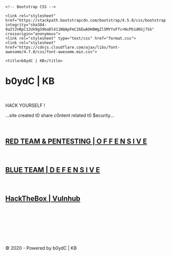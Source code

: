 <!doctype html>
<html lang="en">
  <head>
    <!-- Required meta tags -->
    <meta charset="utf-8">
    <meta name="viewport" content="width=device-width, initial-scale=1, shrink-to-fit=no">

    <!-- Bootstrap CSS -->
    
    <link rel="stylesheet" href="https://stackpath.bootstrapcdn.com/bootstrap/4.5.0/css/bootstrap.min.css" integrity="sha384-9aIt2nRpC12Uk9gS9baDl411NQApFmC26EwAOH8WgZl5MYYxFfc+NcPb1dKGj7Sk" crossorigin="anonymous">
    <link rel="stylesheet" type="text/css" href="format.css">
    <link rel="stylesheet" href="https://cdnjs.cloudflare.com/ajax/libs/font-awesome/4.7.0/css/font-awesome.min.css">

    <title>b0ydC | KB</title>
  </head>
  <body>
    <h1 class="text-center">b0ydC | KB</h1><br>
    <div class=hack_v>
      <p>HACK YOURSELF !</p>
      <p>...site created t0 share c0ntent related t0 $ecurity...</p>
    </div><br>
    <h2 class="h2"><a href="https://b0ydC.github.io/redteam_pentesting.html">RED TEAM & PENTESTING | O F F E N S I V E</a></h2><br>
    <h2 class="h2"><a href="https://b0ydC.github.io/blueteam.html">BLUE TEAM | D E F E N S I V E</a></h2><br>
    <h2 class="h2"><a href="https://b0ydC.github.io/oscp_htb.html">HackTheBox | Vulnhub</a></h2><br>
    <br>
    <div align=center>
    <script src="https://www.hackthebox.eu/badge/65653" class="htb_ranking"></script>
    </div>
    <br>
    <br>
    <br>
    <div class=hack>
    <a href="https://twitter.com/b0ydC_" class="fa fa-twitter"></a>
    <a href="https://github.com/b0ydC" class="fa fa-github"></a>
    <br>
    <p>© 2020 - Powered by b0ydC | KB</p>
  </div>
    <!-- Optional JavaScript -->
    <!-- jQuery first, then Popper.js, then Bootstrap JS -->
    <script src="https://code.jquery.com/jquery-3.5.1.slim.min.js" integrity="sha384-DfXdz2htPH0lsSSs5nCTpuj/zy4C+OGpamoFVy38MVBnE+IbbVYUew+OrCXaRkfj" crossorigin="anonymous"></script>
    <script src="https://cdn.jsdelivr.net/npm/popper.js@1.16.0/dist/umd/popper.min.js" integrity="sha384-Q6E9RHvbIyZFJoft+2mJbHaEWldlvI9IOYy5n3zV9zzTtmI3UksdQRVvoxMfooAo" crossorigin="anonymous"></script>
    <script src="https://stackpath.bootstrapcdn.com/bootstrap/4.5.0/js/bootstrap.min.js" integrity="sha384-OgVRvuATP1z7JjHLkuOU7Xw704+h835Lr+6QL9UvYjZE3Ipu6Tp75j7Bh/kR0JKI" crossorigin="anonymous"></script>
  </body>
</html>